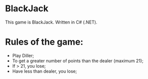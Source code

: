 # BlackJack
This game is BlackJack. Written in C# (.NET).

# Rules of the game:
- Play Diller;
- To get a greater number of points than the dealer (maximum 21);
- If > 21, you lose;
- Have less than dealer, you lose;

